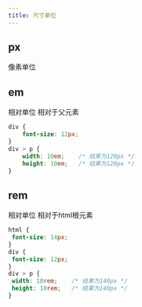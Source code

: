 ```yaml
---
title: 尺寸单位
---
```


## px 

像素单位

## em 

相对单位  相对于父元素

```css
div { 
    font-size: 12px;
}
div > p { 
    width: 10em;    /* 结果为120px */
    height: 10em;   /* 结果为120px */
}
```

## rem
相对单位 相对于html根元素
```CSS
html {
 font-size: 14px;
}
div {
 font-size: 12px;
}
div > p {
 width: 10rem;    /* 结果为140px */
 height: 10rem;   /* 结果为140px */
}
```

